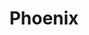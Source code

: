 ---
title: "Phoenix"
layout: "product"
draft: false
products:
    - id: 30
      name: "CT Single & Three phase"
      category: "Pumps"
      owner: "Phoenix"
      image: "/images/phoenix/CT Single & Three phase.png"
      description: "CT This is suitable for use in agricultural and
        irrigation systems.
        With a compact motor size, it is lightweight and
        consumes little power.
        Suitable for hotels and houses, and also suitable
        for water transmission systems.
        Air conditioning system, etc.
        Monoblock End Suction Centrifugal Pump
        (DIN24255)"
    - id: 31
      name: "EJ series"
      category: "Pumps"
      owner: "Phoenix"
      image: "/images/phoenix/EJ series.jpg"
      description: "EJ series Designed in size and performance
quality to European standards.
Suitable for pumping wastewater, water
with sediment from production processes,
such as industrial works. Agricultural work,
etc."
    - id: 32
      name: "PUMP PHOENIX CM2, CM4, CM8 (T) 380V"
      category: "Pumps"
      owner: "Phoenix"
      image: "/images/phoenix/PUMP PHOENIX CM2, CM4, CM8 (T) 380V.jpg"
      description: "CM series water pump is a stainless steeled-suction single-stage
centrifugal pump. It has high parts interchangeability and
is suitable for small flow and high head. It has beautiful
appearance and structure. Lightweight, high efficiency,
energy saving, durable, light corrosion resistance, low noise.
Maximum working pressure: 10 Bar
Maximum ambient temperature: +40°C
Insulation grade: Class F
Protection grade: IP55
Standard Voltage: 1 x220V~240V,50Hz, 3 x220V-240V.380V~415V.50Hz"
    - id: 33
      name: "SCA3-30"
      category: "Pumps"
      owner: "Phoenix"
      image: "/images/phoenix/SCA3-30.png"
      description: "RANGE OF APPLICATION：
It has a wide range of applications in domestic water supply and in
industrial buildings, including liquid transportation and circulation
pressure boost in the light industry field, as well as home water supply.
It is also widely used for cooling and air conditioning systems, single villas,
centralized residential buildings, small campuses, schools, small hotels,
inns, small office buildings, and other small household and small commercial
water supply and pressure boost.
Max.Power(W):750
Maxheap (m):45
Maxflow(m3/h):5.5
Mashpee(r/min): 4800
Voltage (V):220+20%
Frequency (Hz): 50/60"
    - id: 34
      name: "SCM 32"
      category: "Pumps"
      owner: "Phoenix"
      image: "/images/phoenix/SCM 32.png"
      description: "1 HP Single phase
This is a high-efficiency SCM centrifugal pump.
It is an electric system that consists of a compact motor.
High quality, 100% copper coil, brass impeller.
Single piece casting, mechanical seal water-leakage
protection system All parts are lightweight and the motor
consumes little power. Easy to use and maintain,
suitable for pumping water in ponds. Garden work,
sprinkler system work,
including water supply systems Hotels,
Home water supply systems,
Factory water supply systems Residential water supply system,
general water pumping and distribution system."
    - id: 35
      name: "SW Series"
      category: "Pumps"
      owner: "Phoenix"
      image: "/images/phoenix/SW.jpg"
      description: "Single phase with float switch
This type of Submersible Pump is suitable for use with water or liquids
that are not clean and do not contain corrosive substances.
It is popularly used in construction work, flood drainage work,
garden work, and fountain shows"
    - id: 36
      name: "WQ"
      category: "Pumps"
      owner: "Phoenix"
      image: "/images/phoenix/WQ.png"
      description: "WQ It is a sewage pump (Submersible Sewage Pump).
Suitable for wastewater treatment systems,
wastewater suction systems in industrial plants.
Commercial buildings and can also suck water with
small sediments.
Submersible Sewage Pumps"
    - id: 37
      name: "E Series"
      category: "Pumps"
      owner: "Phoenix"
      image: "/images/phoenix/E Series.jpg"
      description: "E series is suitable for handling Clear water and similar liquid.
Mainly used in the following application: Water Supply, Pressure Boosting,
Air Condition, Refrigeration, Heating and Ventilating, Irrigation
Fire Protection, Industrial used
SPECIFICATIONS
Capacity: up to 540 m³/hr, 2 poles up to 1900 m³/hr, 4 poles
Head: up to 150 m, 2 poles up to 90 m, 4 poles
Pump Size: DN 32-DN 300
Speed: up to 3500 rpm
Operating Temperature: -10 ºC to105 ºC
For higher rating temperature application, please contact local distributor."
    - id: 38
      name: "CN, CM Series"
      category: "Pumps"
      owner: "Phoenix"
      image: "/images/phoenix/CN Series.jpg"
      description: |
        CN Three 380V 50Hz
        CM Single phase 220V 50Hz
        Close coupled centrifugal pumps, Cast lron construction
        End suction mono block
        Standard carbon ceramic seal fitted with NBR elastomers
        Max temp 90°C, Operating Pressure 12 Bar, IP55 Motor
        Stainless Steel 304 impeller-CN32,40-200/250,50-200/250
        Stainless Steel shaft and Cast-iron impeller
        Price include flange kits     

---